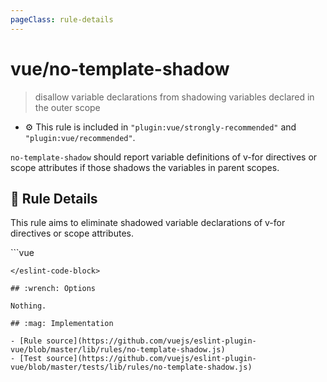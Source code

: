 ```yaml
---
pageClass: rule-details
---
```

# vue/no-template-shadow
> disallow variable declarations from shadowing variables declared in the outer scope

- :gear: This rule is included in `"plugin:vue/strongly-recommended"` and `"plugin:vue/recommended"`.

`no-template-shadow` should report variable definitions of v-for directives or scope attributes if those shadows the variables in parent scopes.

## :book: Rule Details

This rule aims to eliminate shadowed variable declarations of v-for directives or scope attributes.

<eslint-code-block :rules="{'vue/no-template-shadow': ['error']}">
```vue
<template>
  <!-- ✓ GOOD -->
  <div v-for="i in 5"></div>
  <div v-for="j in 5"></div>

  <!-- ✗ BAD -->
  <div>
    <div v-for="k in 5">
      <div v-for="k in 10"></div>
      <div slot-scope="{ k }"></div>
    </div>
  </div>
  <div v-for="l in 5"></div>
</template>

<script>
  export default {
    data () {
      return {
        l: false
      }
    }
  }
</script>
```
</eslint-code-block>

## :wrench: Options

Nothing.

## :mag: Implementation

- [Rule source](https://github.com/vuejs/eslint-plugin-vue/blob/master/lib/rules/no-template-shadow.js)
- [Test source](https://github.com/vuejs/eslint-plugin-vue/blob/master/tests/lib/rules/no-template-shadow.js)
